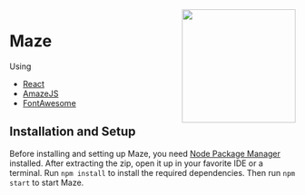 <img align="right" src="https://media.discordapp.net/attachments/751935149578387456/954859042969366569/logo512.png" height="200" width="200">  

# Maze

Using 

 - <a  href="https://reactjs.org/">React</a>
 - <a  href="https://www.npmjs.com/package/amazejs">AmazeJS</a>
 - <a  href="https://fontawesome.com/">FontAwesome</a>
## Installation and Setup
Before installing and setting up Maze, you need [Node Package Manager](https://www.npmjs.com/) installed. After extracting the zip, open it up in your favorite IDE or a terminal. Run `npm install` to install the required dependencies. Then run `npm start` to start Maze.
